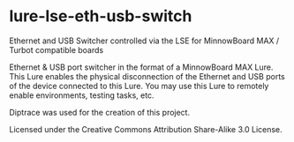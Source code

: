 # lure-lse-eth-usb-switch
Ethernet and USB Switcher controlled via the LSE for MinnowBoard MAX / Turbot compatible boards  

Ethernet & USB port switcher in the format of a MinnowBoard MAX Lure. This Lure enables the physical disconnection of the Ethernet and USB ports of the device connected to this Lure. You may use this Lure to remotely enable environments, testing tasks, etc. 

Diptrace was used for the creation of this project.

Licensed under the Creative Commons Attribution Share-Alike 3.0 License.
